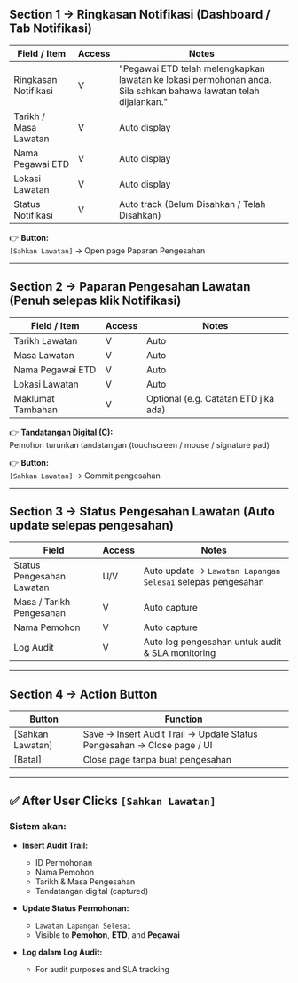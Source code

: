 ## Section 1 → Ringkasan Notifikasi (Dashboard / Tab Notifikasi)

| Field / Item          | Access | Notes                                                                                                            |
| --------------------- | ------ | ---------------------------------------------------------------------------------------------------------------- |
| Ringkasan Notifikasi  | V      | "Pegawai ETD telah melengkapkan lawatan ke lokasi permohonan anda. Sila sahkan bahawa lawatan telah dijalankan." |
| Tarikh / Masa Lawatan | V      | Auto display                                                                                                     |
| Nama Pegawai ETD      | V      | Auto display                                                                                                     |
| Lokasi Lawatan        | V      | Auto display                                                                                                     |
| Status Notifikasi     | V      | Auto track (Belum Disahkan / Telah Disahkan)                                                                     |

👉 **Button:**  
`[Sahkan Lawatan]` → Open page Paparan Pengesahan

---

## Section 2 → Paparan Pengesahan Lawatan (Penuh selepas klik Notifikasi)

| Field / Item      | Access | Notes                                |
| ----------------- | ------ | ------------------------------------ |
| Tarikh Lawatan    | V      | Auto                                 |
| Masa Lawatan      | V      | Auto                                 |
| Nama Pegawai ETD  | V      | Auto                                 |
| Lokasi Lawatan    | V      | Auto                                 |
| Maklumat Tambahan | V      | Optional (e.g. Catatan ETD jika ada) |

👉 **Tandatangan Digital (C):**  
Pemohon turunkan tandatangan (touchscreen / mouse / signature pad)

👉 **Button:**  
`[Sahkan Lawatan]` → Commit pengesahan

---

## Section 3 → Status Pengesahan Lawatan (Auto update selepas pengesahan)

| Field                     | Access | Notes                                                       |
| ------------------------- | ------ | ----------------------------------------------------------- |
| Status Pengesahan Lawatan | U/V    | Auto update → `Lawatan Lapangan Selesai` selepas pengesahan |
| Masa / Tarikh Pengesahan  | V      | Auto capture                                                |
| Nama Pemohon              | V      | Auto capture                                                |
| Log Audit                 | V      | Auto log pengesahan untuk audit & SLA monitoring            |

---

## Section 4 → Action Button

| Button           | Function                                                               |
| ---------------- | ---------------------------------------------------------------------- |
| [Sahkan Lawatan] | Save → Insert Audit Trail → Update Status Pengesahan → Close page / UI |
| [Batal]          | Close page tanpa buat pengesahan                                       |

---

## ✅ After User Clicks `[Sahkan Lawatan]`

### Sistem akan:

- **Insert Audit Trail:**

  - ID Permohonan
  - Nama Pemohon
  - Tarikh & Masa Pengesahan
  - Tandatangan digital (captured)

- **Update Status Permohonan:**

  - `Lawatan Lapangan Selesai`
  - Visible to **Pemohon**, **ETD**, and **Pegawai**

- **Log dalam Log Audit:**
  - For audit purposes and SLA tracking
